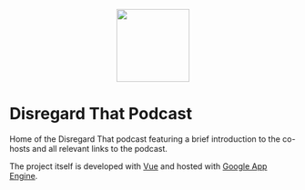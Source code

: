<p align="center">
    <img src="http://disregardthatpodcast.com/img/disregard-that-podcast-supercompressed.b516e5d8.jpg" width="128" height="128" />
<p align="center">

# Disregard That Podcast

Home of the Disregard That podcast featuring a brief introduction to the co-hosts and all relevant links to the podcast.

The project itself is developed with [Vue](https://vuejs.org/) and hosted with [Google App Engine](https://cloud.google.com/appengine).
